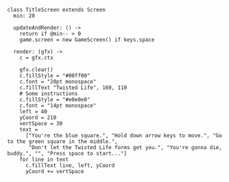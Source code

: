     class TitleScreen extends Screen
      min: 20

      updateAndRender: () ->
        return if @min-- > 0
        game.screen = new GameScreen() if keys.space

      render: (gfx) ->
        c = gfx.ctx

        gfx.clear()
        c.fillStyle = "#00ff00"
        c.font = "20pt monospace"
        c.fillText "Twisted Life", 160, 110
        # Some instructions
        c.fillStyle = "#e0e0e0"
        c.font = "14pt monospace"
        left = 40
        yCoord = 210
        vertSpace = 30
        text =
          ["You're the blue square.", "Hold down arrow keys to move.", "Go to the green square in the middle.",
           "Don't let the Twisted Life forms get you.", "You're gonna die, buddy.", "", "Press space to start..."]
        for line in text
          c.fillText line, left, yCoord
          yCoord += vertSpace
